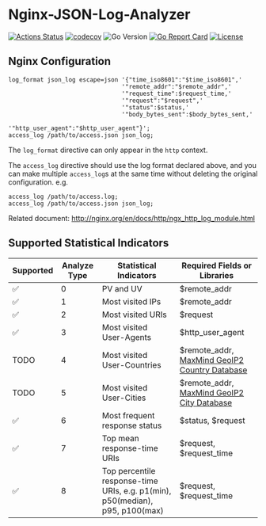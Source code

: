 # Nginx-JSON-Log-Analyzer

[![Actions Status](https://github.com/fantasticmao/nginx-json-log-analyzer/workflows/ci/badge.svg)](https://github.com/fantasticmao/nginx-json-log-analyzer/actions)
[![codecov](https://codecov.io/gh/fantasticmao/nginx-json-log-analyzer/branch/main/graph/badge.svg)](https://codecov.io/gh/fantasticmao/nginx-json-log-analyzer)
![Go Version](https://img.shields.io/github/go-mod/go-version/fantasticmao/nginx-json-log-analyzer)
[![Go Report Card](https://goreportcard.com/badge/github.com/fantasticmao/nginx-json-log-analyzer)](https://goreportcard.com/report/github.com/fantasticmao/nginx-json-log-analyzer)
[![License](https://img.shields.io/github/license/fantasticmao/nginx-json-log-analyzer)](https://github.com/fantasticmao/nginx-json-log-analyzer/blob/main/LICENSE)

## Nginx Configuration

```text
log_format json_log escape=json '{"time_iso8601":"$time_iso8601",'
                                '"remote_addr":"$remote_addr",'
                                '"request_time":$request_time,'
                                '"request":"$request",'
                                '"status":$status,'
                                '"body_bytes_sent":$body_bytes_sent,'
                                '"http_user_agent":"$http_user_agent"}';
access_log /path/to/access.json json_log;
```

The `log_format` directive can only appear in the `http` context.

The `access_log` directive should use the log format declared above, and you can make multiple `access_log`s at the same time without deleting the original configuration. e.g.

```text
access_log /path/to/access.log;
access_log /path/to/access.json json_log;
```

Related document: http://nginx.org/en/docs/http/ngx_http_log_module.html

## Supported Statistical Indicators

| Supported | Analyze Type | Statistical Indicators                                                       | Required Fields or Libraries                                                                        |
| --------- | ------------ | ---------------------------------------------------------------------------- | --------------------------------------------------------------------------------------------------- |
| ✅        | 0            | PV and UV                                                                    | $remote_addr                                                                                        |
| ✅        | 1            | Most visited IPs                                                             | $remote_addr                                                                                        |
| ✅        | 2            | Most visited URIs                                                            | $request                                                                                            |
| ✅        | 3            | Most visited User-Agents                                                     | $http_user_agent                                                                                    |
| TODO      | 4            | Most visited User-Countries                                                  | $remote_addr, [MaxMind GeoIP2 Country Database](https://www.maxmind.com/en/geoip2-country-database) |
| TODO      | 5            | Most visited User-Cities                                                     | $remote_addr, [MaxMind GeoIP2 City Database](https://www.maxmind.com/en/geoip2-city)                |
| ✅        | 6            | Most frequent response status                                                | $status, $request                                                                                   |
| ✅        | 7            | Top mean response-time URIs                                                  | $request, $request_time                                                                             |
| ✅        | 8            | Top percentile response-time URIs, e.g. p1(min), p50(median), p95, p100(max) | $request, $request_time                                                                             |

